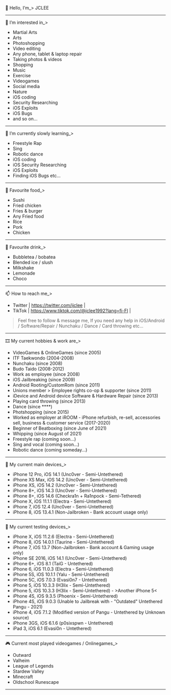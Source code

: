 👋 Hello, I’m_> JCLEE
_____________________________________________________________________________________________________________________________
👀 I’m interested in_>
- Martial Arts
- Arts
- Photoshopping
- Video editing
- Any phone, tablet & laptop repair
- Taking photos & videos
- Shopping
- Music
- Exercise
- Videogames
- Social media
- Nature
- iOS coding
- Security Researching 
- iOS Exploits
- iOS Bugs
- and so on...
_____________________________________________________________________________________________________________________________
🌱 I’m currently slowly learning_>
- Freestyle Rap
- Sing
- Robotic dance
- iOS coding
- iOS Security Researching
- iOS Exploits
- Finding iOS Bugs etc...
_____________________________________________________________________________________________________________________________
🍱 Favourite food_>
- Sushi
- Fried chicken
- Fries & burger
- Any Fried food
- Rice
- Pork
- Chicken
_____________________________________________________________________________________________________________________________
🥤 Favourite drink_>
- Bubbletea / bobatea
- Blended ice / slush
- Milkshake
- Lemonade
- Choco
_____________________________________________________________________________________________________________________________
📫 How to reach me_>
- Twitter | https://twitter.com/ijclee |
- TikTok | https://www.tiktok.com/@jclee1992?lang=fi-FI |
> Feel free to follow & message me, If you need any help in iOS/Android / Software/Repair / Nunchaku / Dance / Card throwing etc...
_____________________________________________________________________________________________________________________________
🎞 My current hobbies & work are_> 
- VideoGames & OnlineGames (since 2005)
- ITF Taekwondo (2004-2008)
- Nunchaku (since 2008) 
- Budo Taido (2008-2012)
- Work as employee (since 2008)
- iOS Jailbreaking (since 2009)
- Android Rooting/CustomRom (since 2011)
- Unions member > Employee rights co-op & supporter (since 2011)
- iDevice and Android device Software & Hardware Repair (since 2013)
- Playing card throwing (since 2013)
- Dance (since ****)
- Photshopping (since 2015)
- Worked as employer at iROOM - iPhone refurbish, re-sell, accessories sell, business & customer service (2017-2020)
- Beginner of Beatboxing (since June of 2021)
- Whipping (since August of 2021)
- Freestyle rap (coming soon...)
- Sing and vocal (coming soon...)
- Robotic dance (coming someday...)
_____________________________________________________________________________________________________________________________
📱 My current main devices_> 
- iPhone 12 Pro, iOS 14.1 (Unc0ver - Semi-Untethered)
- iPhone XS Max, iOS 14.2 (Unc0ver - Semi-Untethered)
- iPhone XS, iOS 14.2 (Unc0ver - Semi-Untethered)
- iPhone 8+, iOS 14.3 (Unc0ver - Semi-Untethered)
- iPhone 8+, iOS 14.6 (Checkra1n + Ra1npock - Semi-Tethered)
- iPhone X, iOS 11.1.1 (Electra - Semi-Untethered)
- iPhone 7, iOS 12.4 (Unc0ver - Semi-Untethered)
- iPhone 8, iOS 13.4.1 (Non-Jailbroken - Bank account usage only)
_____________________________________________________________________________________________________________________________
📴 My current testing devices_>
- iPhone X, iOS 11.2.6 (Electra - Semi-Untethered)
- iPhone 8, iOS 14.0.1 (Taurine - Semi-Untethered)
- iPhone 7, iOS 13.7 (Non-Jailbroken - Bank account & Gaming usage only)
- iPhone SE 2016, iOS 14.1 (Unc0ver - Semi-Untethered)
- iPhone 6+, iOS 8.1 (TaiG - Untethered)
- iPhone 6, iOS 11.0.3 (Electra - Semi-Untethered)
- iPhone 5S, iOS 10.1.1 (Yalu - Semi-Untethered)
- iPhone 5C, iOS 7.0.3 (Evasi0n7 - Untethered)
- iPhone 5, iOS 10.3.3 (H3lix - Semi-Untethered)
- iPhone 5, iOS 10.3.3 (H3lix - Semi-Untethered) - >Another iPhone 5<
- iPhone 4S, iOS 9.3.5 (Phoenix - Semi-Untethered) 
- iPhone 4S, iOS 9.0.3 (Unable to Jailbreak with - "Outdated" Untethered Pangu - 2021)
- iPhone 4, iOS 7.1.2 (Modified version of Pangu - Untethered by Unknown source)
- iPhone 3GS, iOS 6.1.6 (p0sixspwn - Untethered)
- iPad 3, iOS 6.1 (Evasi0n - Untethered)
_____________________________________________________________________________________________________________________________
🎮 Current most played videogames / Onlinegames_>
- Outward
- Valheim
- League of Legends
- Stardew Valley
- Minecraft
- Oldschool Runescape
_____________________________________________________________________________________________________________________________
